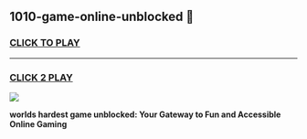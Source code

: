 
## 1010-game-online-unblocked 👋
<h3>
<a href="https://premium.freeplayer.one?title=1010-game-online-unblocked&ref=14F">CLICK TO PLAY</a></h3>
<hr>

<h3>
<a href="https://premium.freeplayer.one?title=1010-game-online-unblocked&ref=14F">CLICK 2 PLAY</a>
  
</h3>

<a href="https://premium.freeplayer.one?title=1010-game-online-unblocked&ref=12F/"><img src="https://clearcache.store/games.png"></a>


**worlds hardest game unblocked: Your Gateway to Fun and Accessible Online Gaming**
